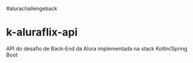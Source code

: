 #alurachallengeback
# k-aluraflix-api
API do desafio de Back-End da Alura implementada na stack Kotlin/Spring Boot
